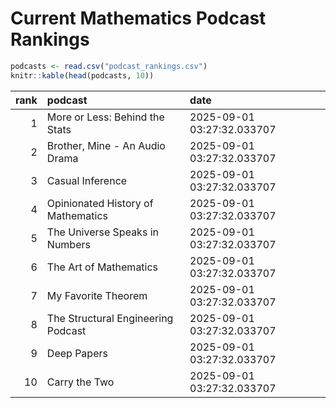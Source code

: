 # Current Mathematics Podcast Rankings


``` r
podcasts <- read.csv("podcast_rankings.csv")
knitr::kable(head(podcasts, 10))
```

| rank | podcast                            | date                       |
|-----:|:-----------------------------------|:---------------------------|
|    1 | More or Less: Behind the Stats     | 2025-09-01 03:27:32.033707 |
|    2 | Brother, Mine - An Audio Drama     | 2025-09-01 03:27:32.033707 |
|    3 | Casual Inference                   | 2025-09-01 03:27:32.033707 |
|    4 | Opinionated History of Mathematics | 2025-09-01 03:27:32.033707 |
|    5 | The Universe Speaks in Numbers     | 2025-09-01 03:27:32.033707 |
|    6 | The Art of Mathematics             | 2025-09-01 03:27:32.033707 |
|    7 | My Favorite Theorem                | 2025-09-01 03:27:32.033707 |
|    8 | The Structural Engineering Podcast | 2025-09-01 03:27:32.033707 |
|    9 | Deep Papers                        | 2025-09-01 03:27:32.033707 |
|   10 | Carry the Two                      | 2025-09-01 03:27:32.033707 |
